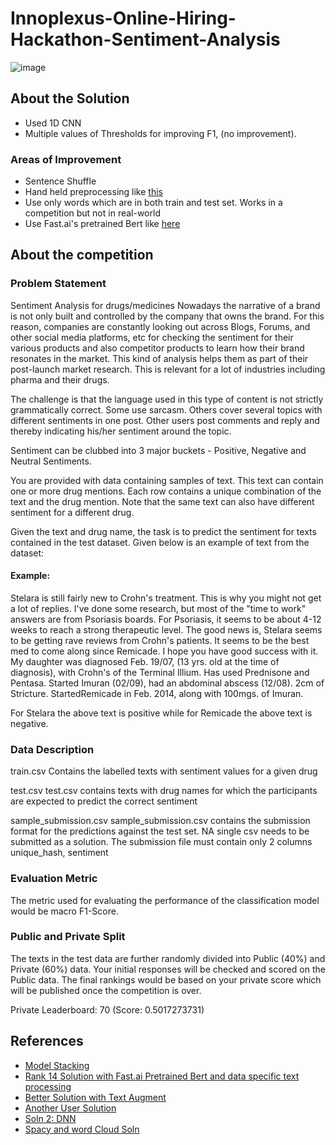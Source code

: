 # Innoplexus-Online-Hiring-Hackathon-Sentiment-Analysis

![image](https://user-images.githubusercontent.com/37707687/62003677-4119b700-b138-11e9-89ad-60725dc3f6f8.png)

## About the Solution
- Used 1D CNN
- Multiple values of Thresholds for improving F1, (no improvement).

### Areas of Improvement
- Sentence Shuffle
- Hand held preprocessing like [this](https://github.com/pawangeek/Ccmps/blob/master/innoplexus/preprocessing(part1).ipynb)
- Use only words which are in both train and test set. Works in a competition but not in real-world
- Use Fast.ai's pretrained Bert like [here](https://github.com/pawangeek/Ccmps/blob/master/innoplexus/bert%2Bfastai(model).ipynb)

## About the competition

### Problem Statement
Sentiment Analysis for drugs/medicines Nowadays the narrative of a brand is not only built and controlled by the company that owns the brand. For this reason, companies are constantly looking out across Blogs, Forums, and other social media platforms, etc for checking the sentiment for their various products and also competitor products to learn how their brand resonates in the market. This kind of analysis helps them as part of their post-launch market research. This is relevant for a lot of industries including pharma and their drugs.

The challenge is that the language used in this type of content is not strictly grammatically correct. Some use sarcasm. Others cover several topics with different sentiments in one post. Other users post comments and reply and thereby indicating his/her sentiment around the topic.

Sentiment can be clubbed into 3 major buckets - Positive, Negative and Neutral Sentiments.

You are provided with data containing samples of text. This text can contain one or more drug mentions. Each row contains a unique combination of the text and the drug mention. Note that the same text can also have different sentiment for a different drug.

Given the text and drug name, the task is to predict the sentiment for texts contained in the test dataset. Given below is an example of text from the dataset:

#### Example:
Stelara is still fairly new to Crohn's treatment. This is why you might not get a lot of replies. I've done some research, but most of the "time to work" answers are from Psoriasis boards. For Psoriasis, it seems to be about 4-12 weeks to reach a strong therapeutic level. The good news is, Stelara seems to be getting rave reviews from Crohn's patients. It seems to be the best med to come along since Remicade. I hope you have good success with it. My daughter was diagnosed Feb. 19/07, (13 yrs. old at the time of diagnosis), with Crohn's of the Terminal Illium. Has used Prednisone and Pentasa. Started Imuran (02/09), had an abdominal abscess (12/08). 2cm of Stricture. Started ​Remicade in Feb. 2014, along with 100mgs. of Imuran.

For Stelara the above text is ​positive​ while for Remicade the above text is ​negative​.

### Data Description
train.csv
Contains the labelled texts with sentiment values for a given drug

test.csv
test.csv contains texts with drug names for which the participants are expected to predict the correct sentiment

sample_submission.csv
sample_submission.csv contains the submission format for the predictions against the test set. NA single csv needs to be submitted as a solution. The submission file must contain only 2 columns unique_hash, sentiment

### Evaluation Metric
The metric used for evaluating the performance of the classification model would be macro F1-Score.

### Public and Private Split
The texts in the test data are further randomly divided into Public (40%) and Private (60%) data. Your initial responses will be checked and scored on the Public data. The final rankings would be based on your private score which will be published once the competition is over.

Private Leaderboard: 70 (Score: 0.5017273731)

## References
- [Model Stacking](https://www.kaggle.com/general/18793)
- [Rank 14 Solution with Fast.ai Pretrained Bert and data specific text processing](https://github.com/pawangeek/Ccmps/tree/master/innoplexus)
- [Better Solution with Text Augment](https://github.com/rajat5ranjan/AV-Innoplexus-Online-Hiring-Hackathon-Sentiment-Analysis)
- [Another User Solution](https://github.com/chetanambi/Innoplexus-Online-Hiring-Hackathon-Sentiment-Analysis/blob/master/Sentiment%20Analysis_Final%20Solution_0.5230949840.ipynb)
- [Soln 2: DNN](https://github.com/shravankoninti/AV/blob/master/Innoplexus_25_July_2019/AV_Innoplex_25072019ipynb.ipynb)
- [Spacy and word Cloud Soln](https://github.com/saroj1994/Innoplexus-Online-Hiring-Hackathon-Sentiment-Analysis/blob/master/innoplexus_hackathon_submission_code.ipynb)


